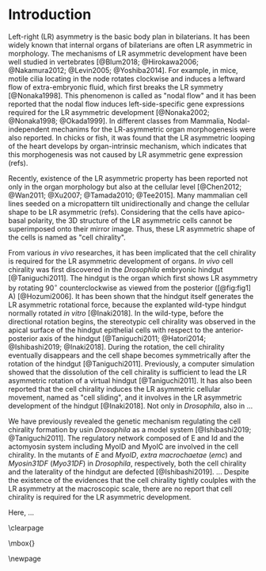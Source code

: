 # Introduction

Left-right (LR) asymmetry is the basic body plan in bilaterians.
It has been widely known that internal organs of bilaterians are often LR asymmetric in morphology.
The mechanisms of LR asymmetric development have been well studied in vertebrates [@Blum2018; @Hirokawa2006; @Nakamura2012; @Levin2005; @Yoshiba2014].
For example, in mice, motile cilia locating in the node rotates clockwise and induces a leftward flow of extra-embryonic fluid, which first breaks the LR symmetry [@Nonaka1998].
This phenomenon is called as "nodal flow" and it has been reported that the nodal flow induces left-side-specific gene expressions required for the LR asymmetric development [@Nonaka2002; @Nonaka1998; @Okada1999].
In different classes from Mammalia, Nodal-independent mechanims for the LR-asymmetric organ morphogenesis were also reported.
In chicks or fish, it was found that the LR asymmetric looping of the heart develops by organ-intrinsic mechanism, which indicates that this morphogenesis was not caused by LR asymmetric gene expression (refs).

Recently, existence of the LR asymmetric property has been reported not only in the organ morphology but also at the cellular level [@Chen2012; @Wan2011; @Xu2007; @Tamada2010; @Tee2015].
Many mammalian cell lines seeded on a micropattern tilt unidirectionally and change the cellular shape to be LR asymmetric (refs).
Considering that the cells have apico-basal polarity, the 3D structure of the LR asymmetric cells cannot be superimposed onto their mirror image.
Thus, these LR asymmetric shape of the cells is named as "cell chirality".

From various *in vivo* researches, it has been implicated that the cell chirality is required for the LR asymmetric development of organs.
*In vivo* cell chirality was first discovered in the *Drosophila* embryonic hindgut [@Taniguchi2011].
The hindgut is the organ which first shows LR asymmetry by rotating $90^{\circ}$ counterclockwise as viewed from the posterior ([@fig:fig1] A) [@Hozumi2006].
It has been shown that the hindgut itself generates the LR asymmetric rotational force, because the explanted wild-type hindgut normally rotated *in vitro* [@Inaki2018].
In the wild-type, before the directional rotation begins, the stereotypic cell chirality was observed in the apical surface of the hindgut epithelial cells with respect to the anterior-posterior axis of the hindgut [@Taniguchi2011; @Hatori2014; @Ishibashi2019; @Inaki2018].
During the rotation, the cell chirality eventually disappears and the cell shape becomes symmetrically after the rotation of the hindgut [@Taniguchi2011].
Previously, a computer simulation showed that the dissolution of the cell chirality is sufficient to lead the LR asymmetric rotation of a virtual hindgut [@Taniguchi2011].
It has also been reported that the cell chirality induces the LR asymmetric cellular movement, named as "cell sliding", and it involves in the LR asymmetric development of the hindgut [@Inaki2018].
Not only in *Drosophila*, also in ...

We have previously revealed the genetic mechanism regulating the cell chirality formation by usin *Drosophila* as a model system [@Ishibashi2019; @Taniguchi2011].
The regulatory network composed of E and Id and the actomyosin system including MyoID and MyoIC are involved in the cell chirality.
In the mutants of *E* and *MyoID*, *extra macrochaetae* (*emc*) and *Myosin31DF* (*Myo31DF*) in *Drosophila*, respectively, both the cell chirality and the laterality of the hindgut are defected [@Ishibashi2019].
...
Despite the existence of the evidences that the cell chirality tightly coulples with the LR asymmetry at the macroscopic scale, there are no report that cell chirality is required for the LR asymmetric development.

Here, ...

\clearpage

\mbox{}

\newpage

<!--
0_metadata/meta0.md
0_metadata/meta1.md
1_abstract.md
2_introduction.md
3_procedures.md
4_results.md
5_discussion.md
6_figs.md
7_references.md
8_supplements.md
-->
